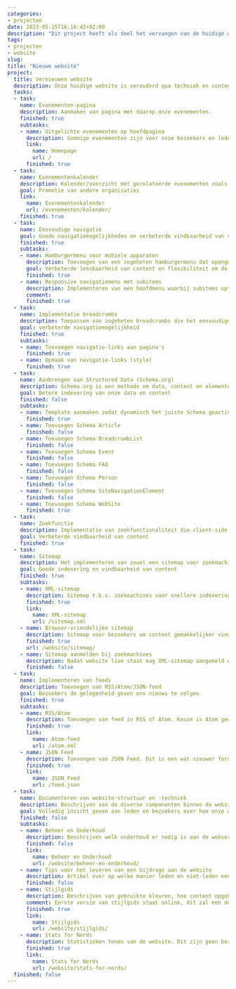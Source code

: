 ```yaml
---
categories:
- projecten
date: 2023-05-15T16:16:42+02:00
description: "Dit project heeft als doel het vervangen van de huidige website en haar content door een moderne variant."
tags:
- projecten
- website
slug:
title: "Nieuwe website"
project:
  title: Vernieuwen website
  description: Onze huidige website is verouderd qua techniek en content. Dit project zal de onderliggende techniek vervangen en alle content herzien. De huidige website blijft beschikbaar als archief en tevens als fallback indien bepaalde content (nog) niet is overgezet.
  tasks:
  - task:
    name: Evenementen-pagina
    description: Aanmaken van pagina met daarop onze evenementen.
    finished: true
    subtasks:
    - name: Uitgelichte evenementen op hoofdpagina
      description: Sommige evenementen zijn voor onze bezoekers en leden meer relevant.
      link:
        name: Homepage
        url: /
      finished: true
  - task:
    name: Evenementenkalender
    description: Kalender/overzicht met gerelateerde evenementen zoals conferenties.
    goal: Promotie van andere organisaties
    link:
      name: Evenementenkalender
      url: /evenementen/kalender/
    finished: true
  - task:
    name: Eenvoudige navigatie
    goal: Goede navigatiemogelijkheden en verbeterde vindbaarheid van veelgebruikte secties binnen de website
    finished: true
    subtasks:
    - name: Hamburgermenu voor mobiele apparaten
      description: Toevoegen van een zogeheten hamburgermenu dat opengeklapt kan worden op mobiele apparaten
      goal: Verbeterde leesbaarheid van content en flexibiliteit om de website te navigeren op kleinere schermen
      finished: true
    - name: Responsive navigatiemenu met subitems
      description: Implementeren van een hoofdmenu waarbij subitems optioneel toegevoegd kunnen worden. Hierbij dient het menu zonder Javascript te werken zodat er maximale compabiliteit is en de website ook werkt als bezoekers scripts uit hebben staan.
      comment:
      finished: true
  - task:
    name: Implementatie breadcrumbs
    description: Toepassen van zogeheten breadcrumbs die het eenvoudiger maken om terug te navigeren of sneller de hoofdsecties van de website te bereiken. Dit is zeker zinvol als bezoekers via een zoekmachine op een diepergelegen pagina terecht zijn komen.
    goal: verbeterde navigatiemogelijkheid
    finished: true
    subtasks:
    - name: Toevoegen navigatie-links aan pagina's
      finished: true
    - name: Opmaak van navigatie-links (style)
      finished: true
  - task:
    name: Aanbrengen van Structured Data (Schema.org)
    description: Schema.org is een methode om data, content en elementen te markeren binnen webpagina's. Het is een initiatief sinds juni 2011 van bedrijven zoals Google, Microsoft, Yahoo en Yandex om de beschikbare data beter te kunnen verwerken.
    goal: Betere indexering van onze data en content
    finished: false
    subtasks:
    - name: Template aanmaken zodat dynamisch het juiste Schema geactiveerd wordt
      finished: true
    - name: Toevoegen Schema Article
      finished: false
    - name: Toevoegen Schema BreadcrumbList
      finished: false
    - name: Toevoegen Schema Event
      finished: false
    - name: Toevoegen Schema FAQ
      finished: false
    - name: Toevoegen Schema Person
      finished: false
    - name: Toevoegen Schema SiteNavigationElement
      finished: false
    - name: Toevoegen Schema WebSite
      finished: true
  - task:
    name: Zoekfunctie
    description: Implementatie van zoekfunctionaliteit die client-side draait.
    goal: Verbeterde vindbaarheid van content
    finished: true
  - task:
    name: Sitemap
    description: Het implementeren van zowel een sitemap voor zoekmachines als voor bezoekers.
    goal: Goede indexering en vindbaarheid van content
    finished: true
    subtasks:
    - name: XML-sitemap
      description: Sitemap t.b.v. zoekmachines voor snellere indexering van onze content
      finished: true
      link:
        name: XML-sitemap
        url: /sitemap.xml
    - name: Browser-vriendelijke sitemap
      description: Sitemap voor bezoekers om content gemakkelijker vindbaar te maken
      finished: true
      url: /website/sitemap/
    - name: Sitemap aanmelden bij zoekmachines
      description: Nadat website live staat mag XML-sitemap aangemeld worden bij zoekmachines voor snellere (her)indexering.
      finished: false
  - task:
    name: Implementeren van feeds
    description: Toevoegen van RSS/Atom/JSON-feed
    goal: Bezoekers de gelegenheid geven ons nieuws te volgen
    finished: true
    subtasks:
    - name: RSS/Atom
      description: Toevoegen van feed in RSS of Atom. Keuze is Atom geworden, aangezien deze iets uitgebreider is.
      finished: true
      link:
        name: Atom-feed
        url: /atom.xml
    - name: JSON Feed
      description: Toevoegen van JSON Feed. Dit is een wat nieuwer formaat dan RSS/Atom en geeft onze bezoekers een extra keuze.
      finished: true
      link:
        name: JSON Feed
        url: /feed.json
  - task:
    name: Documenteren van website-structuur en -techniek
    description: Beschrijven van de diverse componenten binnen de website, inclusief hoe men kan bijdragen aan het geheel.
    goal: Volledig inzicht geven aan leden en bezoekers over hoe onze website is opgebouwd. Hierbij is dan te denken aan de techniek, maar ook het bijbehorende beheer.
    finished: false
    subtasks:
    - name: Beheer en Onderhoud
      description: Beschrijven welk onderhoud er nodig is aan de webserver, de website zelf en de gebruikte softwarecomponenten.
      finished: false
      link:
        name: Beheer en Onderhoud
        url: /website/beheer-en-onderhoud/
    - name: Tips voor het leveren van een bijdrage aan de website
      description: Artikel over op welke manier leden en niet-leden een bijdrage kunnen leveren, zoals het indienen van een nieuw evenement, het melden van een foutje in de tekst, etc.
      finished: false
    - name: Stijlgids
      description: Beschrijven van gebruikte kleuren, hoe content opgebouwd dient te worden aan de hand van headings, tabellen, afbeeldingen, etc
      comment: Eerste versie van stijlgids staat online, dit zal een document worden dat gedurende de tijd bijgewerkt wordt.
      finished: true
      link:
        name: Stijlgids
        url: /website/stijlgids/
    - name: Stats for Nerds
      description: Statistieken tonen van de website. Dit zijn geen bezoekersaantallen, maar details rondom de website zelf (aantal pagina's, laatst bijgewerkt, ondersteuning voor talen, etc.).
      finished: true
      link:
        name: Stats for Nerds
        url: /website/stats-for-nerds/
  finished: false
---
```

